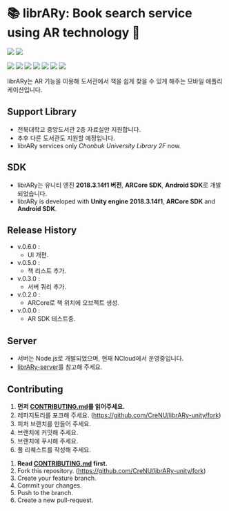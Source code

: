 # 📚 librARy: Book search service using AR technology 📱

![](https://img.shields.io/badge/librARy-unity-orange)
![](https://img.shields.io/badge/unity-v.2018.3.14f1-orange)

![](https://img.shields.io/github/languages/count/crenu/library-unity)
![](https://img.shields.io/github/languages/top/crenu/library-unity)
![](https://img.shields.io/github/languages/code-size/crenu/library-unity)
![](https://img.shields.io/github/repo-size/crenu/library-unity)
![](https://img.shields.io/github/issues/crenu/library-unity)
![](https://img.shields.io/github/issues-closed/crenu/library-unity)
![](https://img.shields.io/github/last-commit/crenu/library-unity)

librARy는 AR 기능을 이용해 도서관에서 책을 쉽게 찾을 수 있게 해주는 모바일 애플리케이션입니다.


## Support Library
+ 전북대학교 중앙도서관 2층 자료실만 지원합니다.
+ 추후 다른 도서관도 지원할 예정입니다.
+ librARy services only *Chonbuk University Library 2F* now.


## SDK
+ librARy는 유니티 엔진 **2018.3.14f1 버전**, **ARCore SDK**, **Android SDK**로 개발되었습니다.
+ librARy is developed with **Unity engine 2018.3.14f1**, **ARCore SDK** and **Android SDK**.


## Release History
+ v.0.6.0 :
  - UI 개편.
+ v.0.5.0 :
  - 책 리스트 추가.
+ v.0.3.0 :
  - 서버 쿼리 추가.
+ v.0.2.0 :
  - ARCore로 책 위치에 오브젝트 생성.
+ v.0.0.0 :
  - AR SDK 테스트중.


## Server
+ 서버는 Node.js로 개발되었으며, 현재 NCloud에서 운영중입니다.
+ [librARy-server](https://github.com/CreNU/librARy-server)를 참고해 주세요.


## Contributing
1. **먼저 [CONTRIBUTING.md](./CONTRIBUTING.md)를 읽어주세요.**
2. 레파지토리를 포크해 주세요. (https://github.com/CreNU/librARy-unity/fork)
3. 피처 브랜치를 만들어 주세요.
4. 브랜치에 커밋해 주세요.
5. 브랜치에 푸시해 주세요.
6. 풀 리퀘스트를 작성해 주세요.
<!-- -->
1. **Read [CONTRIBUTING.md](./CONTRIBUTING.md) first.**
2. Fork this repository. (https://github.com/CreNU/librARy-unity/fork)
3. Create your feature branch.
4. Commit your changes.
5. Push to the branch.
6. Create a new pull-request.



[Wiki]: https://github.com/CreNU/librARy-unity/wiki

